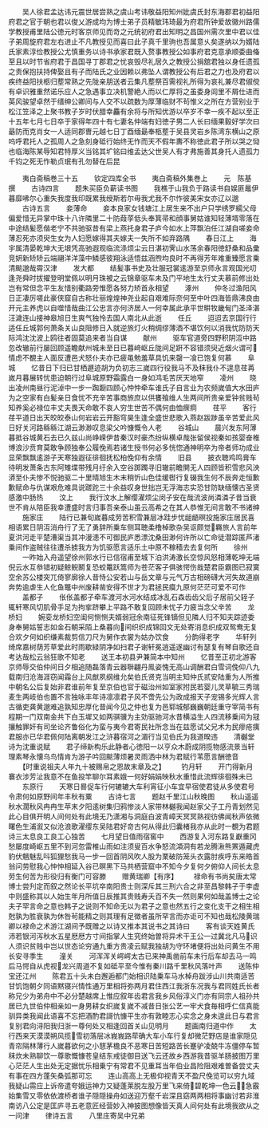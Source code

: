 <!-- { "loadSidebar": true } -->
　　吴人徐君孟达讳元震世居尝熟之虞山考讳敬益阳知州妣虞氏封东海郡君初益阳府君之官于朝也君以俊乂游成均为博士弟子员精敏玮琦最为府君所钟爱故徽州路儒学教授甫里陆公徳元时客京师见而竒之元统初府君出知明之昌国州需次里中君以佳子弟周旋府君左右进止不凡教授见而喜曰此子真千里驹也吾属意乆矣遂纳以为婿陆氏家素淳俭教授公尤慎重务以诗书承家君既入赘事教授公如事府君克意承顺委曲偹至且以时节省府君于昌国寻丁郡君之忧哀毁尽礼居久之教授公捐舘君独以身任遗孤之责保抱扶持俾娶且有子而陆氏之业因赖以弗坠人谓教授公有后君之力也及府君以疾终益阳扶柩归塟常熟之先陇亲朋送者云集凡塟祭百需视礼所得为哀礼兼尽君俶傥有卓识雅重然诺乐应人之急遇事立决机警絶人而以仁厚将之虽委身闾里不屑仕进而英风骏望卓然于缙绅公卿间与人交不以疏数为厚薄临财不茍惟义之所在方营别业于松江笠泽之上聚书教子岁时伏腊幸麤有余将与所知优游以卒岁不幸一疾不起以至正十五年七月七日卒于家得年四十有七妻名仲端有妇徳子男二人长曰缅果毅好学次曰朂防而克肖女一人适同郡曺元越七日丁酉缅朂奉柩塟于吴县灵岩乡陈湾东横山之原呜呼君托人之孤周人之急刻身砥行始终无怍而天不假年夀不称徳此君子所以哭之恸也临海陈某辱知君特厚义当铭其圹铭曰维孟达父世吴人有才弗施善其身托人遗孤力千钧之死无怍勒贞珉有孔勿替在后昆


　　夷白斋稿巻三十五
　　钦定四库全书
　　夷白斋稿外集巻上
　　元　陈基　撰
　　古诗四言
　　题朱买臣负薪读书图
　　我樵于山我负于路读书自娱匪鼂伊暮靡咈尔心重失我度我印既累我绶斯若尔毋我尤我不尔怍彼美宋女亦辽以邈
　　古诗五言
　　妾薄命
　　妾本良家女钱塘江上居生来不出户只学绣罗繻父母偏爱惜无异掌中珠十八许隣里二十防葭莩低头奉箕帚和顔事舅姑谁知轻薄壻零落在中途结髪愿偕老宁不共驰驱昔有梁上燕托身君子庐今如水上萍飘泊任江湖自嗟妾命薄忍死亦须臾生女为人妇愿嫁得其夫嫁夫一失所不如弃路隅
　　春日江上
　　海宇属清晏乾坤大无垠凭高驰遐观临流涤烦尘云日湛初霁山水荡余春阳徳舒桑和品彚竞妍新矫矫云端翮洋洋藻中鳞感彼翔泳适悟兹涵煦均良时不再得芳年难重臻愿言乗清颷邈哉霄汉津
　　发大都
　　结髪事书史及壮服冠裳逺游至京师永言观国光叨逢尧舜时拔擢登明堂佩以明月珠被之云锦章驱车未及门平地生太行丈夫慕前修出处岂有常但念平生友惜别衢路旁惟愿各努力矫首永相望
　　涿州
　　仲冬过渔阳风日正凄厉嗟此豪侠窟自古称壮丽煌煌神尧业起自艰难际奈何至中叶四海皆鼎沸良由开元主养虎以自噬惜哉曲江公忠言亦何济居人一何幸属此承平世畊牧畿甸门圣泽湛汪濊连山接神皋旭日生爽气独怜去国人南北从此逝
　　任丘
　　迢迢去京国行行适任丘城郭何萧条关山良阻修日入就逆旅灯火稍绸缪薄酒不堪饮何以消我忧防防天际鸿沈沈波上鸥往者固莫追来者当自谋
　　献州
　　驱车官道旁四野积阴沍中路忽改辙前行屡回顾遥瞻献州城未至日已暮﨑岖丘陇间足趼不容错须臾近烟火谓可情虑不覩主人面反遭邑犬怒仆夫亦已疲黾勉羞草具饥来罄一飡已饱复何慕
　　阜城
　　忆昔日下归已甘栖遯迹胡为负初志三嵗四行役我马不及秣我仆不遑息荏苒嵗月暮展转忧患迫朝行过阜城原野霜露白一身如鸿毛苦厌天地窄
　　凌州
　　晓出凌州南昼行泥淖中一步一踟蹰四顾心忡忡牵车谁氏子自言业为农频嵗值大水田庐为之空家有白髪亲日食忧不充辛苦事商旅庶以供饔飱维人生两间所贵亲爱钟贫贱茍知养奚必禄位丰丈夫畏天命敢不哀人穷生世苦不偶何由恤瘝痌
　　荏平
　　客行荏平道日出天皎皎泰山何岩岩云开豁穹昊生逢全盛世悲歌入燕赵跋踄虽辛苦爱此风日好关河路緜緜江湖云渺渺叹息梁父吟慷慨令人老
　　谷城山
　　晨兴发东阿薄暮抵谷城黄石去已久兹山尚峥嵘伊昔秦汉时豪杰纷纵横卓哉张留侯视秦如孩婴奋椎博浪沙贲育莫敢争顾独奉公履俛焉若诸生授书何必多恍惚通神明卒为帝者师功成业显荣飘飘逺游子天寒独遐征徘徊抚松柏俛仰有余情
　　旧县
　　披衣聴鸡鸣膏车待明发萧条古东阿雉堞带残月纡余入空谷踯躅寻旧辙前瞻閴无人四顾皆积雪悲风泱漭至仆夫惨不悦驰驱二十里晴旭生木末稍忻山色佳缓辔行复辍我生何不辰奔走恒歉歉赋命与仇谋艰危难具说蹉跎三十余益叹身世拙岂无浮海志实恐甘防缺缅懐古圣贤感激中肠热
　　汶上
　　我行汶水上解缨濯烦尘闵子安在哉流波尚潾潾子昔当衰世不肯从陪臣我幸遭盛时言归事吾亲泰山虽云高希之在其人恭惟无间言敢不书诸绅
　　施家庄
　　陆行已兼旬嵗暮成劳苦积雪兼层冰跬步忧龃龉暝投施家庄居民喜相语累日阴沍消舟行了无了勇辞所乗车侧耳聴柔橹棹歌杂吴讴颇觉羇旅人言前年夏洪河走平楚漕渠当其冲漫漶不可御民庐悉漂沈桑田渺何许所以亡命徒潜踪匿芦渚乗间作盗贼往往遭杀掳我方为饥驱愿言适乐土中原不稼穑去去复何所
　　徐州
　　一昨始入舟遥望徐州郭水行已信宿甫至城下泊洪涛激长空惊风怒相薄乾坤无端倪云水互叅错初疑鲸鲵鬭复恐蛟鼍跃篙师为苍茫客子俱骇愕伤哉楚君臣霸图已寂寞空余苏公楼突兀倚寥廓徐人昔恃公安若山与岳文章与元气万古相磅礴大河失故道崩奔势逾虐生人化鱼鼈中州废耕凿安得不世才为君拯民瘼九原何茫茫可爱不可作
　　盖都子
　　伥伥盖都子牵车渡河水河水结成冰乱石森齿齿父后子居前父轾子辄轩寒风切肌骨手足为拘挛跻攀上平路不敢复回顾未忧子力疲当念父辛苦
　　龙桥妇
　　婉娈龙桥妇空闺何恻恻夫婿弱冠余南征死锋镝但见隣人归不知夫踪迹委身奉舅姑誓志如金石朝采陌上桑暮向间织织成锦回文无处寄消息织成双鸳鸯无复合欢夕何如织缣素裁剪信刀尺为舅作衣裳为姑办饮食
　　分韵得老字
　　华轩列绮席嘉树荫芳草爱此时雨歇緑阴净如扫君子谢轩冕逍遥遂幽讨有瑟复有琴自歌还自考达哉松云翁狂歌不知老
　　送王本初县尹兼简本中知州
　　忆昔至正初北游客京师辱交伯仲间日夕相追随磊落青云器聨翩丹鳯姿愧无高山调酬君白雪词俛仰八九载南归沧海涯窃闻霜台上风猷夙纲维允矣伯氏贤克当明主知仲氏贰安陆重为人所推中朝名公后复始非君谁前年复至京伯也官于磁治州如室家拊民若婴儿灵草毓三秀瑞麦生两岐伯也置不言独咏丰年诗凛凛君子风不啻先公为政成报天子宠锡多光辉人言古循吏龚黄邈难追孰知忠厚化昔闻今见之仲也复为邑郓城郁巍巍朝廷重守宰简书有程期一门双南金共下白玉墀又如两骐骥为主効驱驰河水昔横溢生人四流移乗间为冦攘触罪奸有司坐论齐鲁俗化为蛮与夷今君寄民社所念当在兹愿试父兄术为民瘳疮痍君服亦已华君佩何陆离朝发江之浒暮宿河之湄行当见伯氏为我道暌违
　　清樾堂诗为沈重说赋
　　君子缔新构乐此静者心徳阳一以亨众木蔚成阴揽物感流景当轩理素琴永懐乌鸟情肯为游子吟回颷薄烦暑灵雨洒中林为君赋行苇愿言酬徳音
　　【时重说祖夫人年九十被赐帛之恩故末章及之】
　　钓月轩
　　开门得新月褰衣涉芳沚我意不在鱼投竿聊尔耳素娥一何好娟娟映秋水重惜此流辉徘徊殊未已
　　东原行
　　天寒日晷促车行何辘辘大车利宵征小车宜早宿使君徒从多使君号令肃何如原野间年丰秋有粟
　　古诗七言
　　题赵千里江山秋晚图
　　秋山遥遥秋水濶秋风冉冉生苹末夕阳逺树集归鸦惨淡人家带林樾我闻赵家父子工丹青划然见此心目俱开明人间何处有此境无乃潇湘与洞庭白波青嶂天冥冥熟视彷佛闻秋声依微曙色生浦溆又似沧浪歌濯缨东吴陆君好竒古何从得此归囊楮我亦从此时一覩为君题诗三太息良工良工心独苦
　　七月望日值雨宿窖中
　　西游复入河东路复巚重冈愁屡度崎岖五里不到河忽雷椎山雨如注须叟百水争怒流澒洞有若龙腾湫熊罴遁藏虎豹伏魑魅乱呌狐狸愁我马一步一回首阴风吹人股为栗破防笼头衣露肘疾呼东来皓首翁问劳慰我心忡忡相延入谷已暝黑下马共栖营窟中不知今夕复何夕俯仰人间长太息劳生何苦为形役归有衡门可容滕
　　赠黄瑞卿【有序】
　　禄命有书尚矣唐太常博士尝刋定而叙之然论长平坑卒南阳贵士则深斥其三刑六合之非至昌黎韩子于李虚中则盛称其以人始生年月所值日辰推其贵贱寿夭百不失一然则果何如哉盖博士之论夫子罕言命之意也韩子之说则不知命无以为君子之意也然五行之变化支干之相生相尅孰为胜衰孰为休咎茍能精之则其理有足徴者虽所罕言而亦讵可不知也哉松陵黄瑞卿以禄命之术游江湖间予既赠之以诗又推本其说书之其诗曰
　　客有谈天姓黄氏沛若银河泻秋水五星厯厯方寸间指掌人生究终始曽将异术干王公一过冀北凡马识人须识贫贱中岂以世态论穷通九重方贵凌云赋我独胡为守环堵便将出处问黄生不用长安寻季生
　　潼关
　　河浑浑关崿崿太古已来神禹凿前车未行后车却去马一鸣后马愕自从虎视龙兴周道不复如砥平至今惟有秦川路千里秋风落叶声
　　送陈仲宝还江州
　　陈君五十头未白邂逅都门始相识陆乗车马水棹舟跋涉山川共南适苦甘饥饱朝夕同语黙寝兴情性通万里相将弥两月君住西江我浙东况我与君同姓氏长者称兄少为弟舟中不必分楚越席上惟应叙年齿君言我乡风俗淳义门亦有同宗人祖孙共居已九世伯仲相亲如一身男耕女织嵗复嵗不减昔日张公艺一牢犬食毎相呼仁信真能驯异类我闻此语喜不忘把酒酌君謌忼慷平生亦有敦睦志心实念之身未遑此日与君言复别君向浔阳我归浙一尊何处又相逢回首关山见明月
　　题画南归道中作
　　太行西来天漠漠朔风揽雪初落层冰峩峩路荦确大车小车行复却微茫野店是谁家隠见青帘隔林薄行人嵗暮欲何之小憇茅檐良不恶寒日苦短路苦长蹇驴凌兢牛冻僵停车暂秣炊未熟聊饮一尊歌慨慷苍皇结东戒徒御目送飞云还故乡西游我昔驱羊肠披图万里心茫茫人生出处无定据忧乐相乗宁有常君不见重耳当年伯业昌险阻艰难曽备尝丈夫有事在四方蓬矢桑弧那可忘
　　连山高高上无极仰视青天不盈尺俛览可以穷九域我疑山霛应上诉帝遣夸娥运神力又疑蓬莱脱左股万里飞来倚碧乾坤一色云急霰始集雪又零依依渡桥者谁子隠隠操舟如送迎万壑千岩深且窈两两相将事幽讨若非淮南访八公定是匡庐寻五老意匠经营妙入神披图想像皆天真人间何处有此境我欲从之一问津
　　律诗五言
　　八里庄寄吴中兄弟
